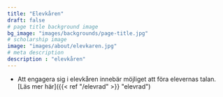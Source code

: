 ```yaml
---
title: "Elevkåren"
draft: false
# page title background image
bg_image: "images/backgrounds/page-title.jpg"
# scholarship image
image: "images/about/elevkaren.jpg"
# meta description
description : "elevkåren"
---
```


* Att engagera sig i elevkåren innebär möjliget att föra elevernas talan. [Läs mer här]({{< ref "/elevrad" >}} "elevrad") 